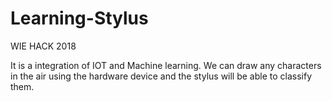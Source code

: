 # Learning-Stylus
WIE HACK 2018

It is a integration of IOT and Machine learning. We can draw any characters in the air using the hardware device and the stylus will be able to classify them.
